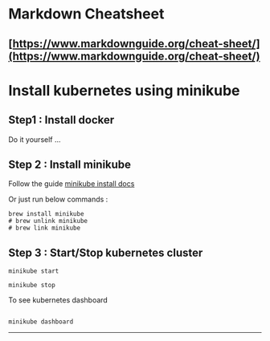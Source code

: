 # Markdown Cheatsheet
[https://www.markdownguide.org/cheat-sheet/](https://www.markdownguide.org/cheat-sheet/)
---
# Install kubernetes using minikube
## Step1 : Install docker
Do it yourself ...
## Step 2 : Install minikube
Follow the guide
[minikube install docs](https://minikube.sigs.k8s.io/docs/start/)

Or just run below commands :
```
brew install minikube
# brew unlink minikube
# brew link minikube

```
## Step 3 : Start/Stop kubernetes cluster
```
minikube start
```
```
minikube stop
```
To see kubernetes dashboard
``` 

minikube dashboard
```
---
